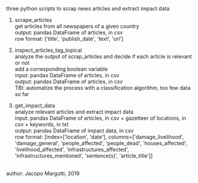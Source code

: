 three python scripts to scrap news articles and extract impact data

1) scrape_articles <br />
get articles from all newspapers of a given country <br />
output: pandas DataFrame of articles, in csv <br />
row format: ['title', 'publish_date', 'text', 'url']

2) inspect_articles_tag_topical <br />
analyze the output of scrap_articles and decide if each article is relevant or not <br />
add a corresponding boolean variable <br />
input: pandas DataFrame of articles, in csv <br />
output: pandas DataFrame of articles, in csv <br />
TBI: automatize the process with a classification algorithm, too few data so far <br />

3) get_impact_data <br />
analyze relevant articles and extract impact data <br />
input: pandas DataFrame of articles, in csv + gazetteer of locations, in csv + keywords, in txt <br />
output: pandas DataFrame of impact data, in csv <br />
row format: [index=['location', 'date'], columns=['damage_livelihood', 'damage_general',
                                                    'people_affected', 'people_dead',
                                                    'houses_affected', 'livelihood_affected',
                                                    'infrastructures_affected',
                                                    'infrastructures_mentioned',
                                                    'sentence(s)', 'article_title']]
<br />
author: Jacopo Margutti, 2019
